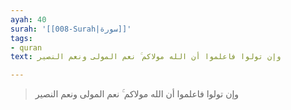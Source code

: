 ```yaml
---
ayah: 40
surah: '[[008-Surah|سورة]]'
tags:
- quran
text: وإن تولوا فاعلموا أن الله مولاكم ۚ نعم المولى ونعم النصير

---
```

> وإن تولوا فاعلموا أن الله مولاكم ۚ نعم المولى ونعم النصير
